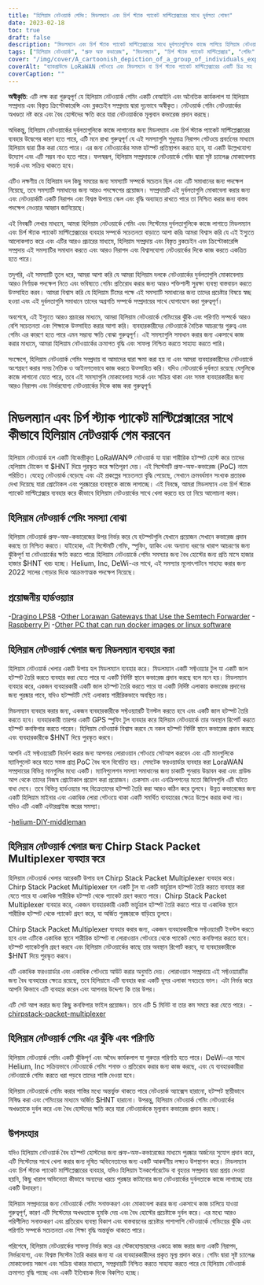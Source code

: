```yaml
---
title: "হিলিয়াম নেটওয়ার্ক গেমিং: মিডলম্যান এবং চির্প স্ট্যাক প্যাকেট মাল্টিপ্লেক্সারের সাথে দুর্বলতা শোষণ"
date: 2023-02-18
toc: true
draft: false
description: "মিডলম্যান এবং চির্প স্ট্যাক প্যাকেট মাল্টিপ্লেক্সারের সাথে দুর্বলতাগুলিকে কাজে লাগিয়ে হিলিয়াম নেটওয়ার্কের সাথে খেলা শিখুন, সেইসাথে এটি করার ঝুঁকি এবং পরিণতিগুলি।"
tags: ["হিলিয়াম নেটওয়ার্ক", "প্রুফ অফ কভারেজ", "মিডলম্যান", "চির্প স্ট্যাক প্যাকেট মাল্টিপ্লেক্সার", "গেমিং", "দুর্বলতা শোষণ", "LoRaWAN নেটওয়ার্ক", "ক্রিপ্টোকারেন্সি", "ব্লকচেইন", "বিকেন্দ্রীভূত নেটওয়ার্ক", "হটস্পট", "স্পুফিং", "প্রতারণা", "অবৈধ কার্যকলাপ", "শাস্তি", "নেটওয়ার্কের অখণ্ডতা", "পুরস্কার", "দূষিত অভিনেতা", "নেটওয়ার্ক নিরাপত্তা", "বৈধ হোস্ট"]
cover: "/img/cover/A_cartoonish_depiction_of_a_group_of_individuals_exploiting.png"
coverAlt: "ব্যাকগ্রাউন্ডে LoRaWAN গেটওয়ে এবং মিডলম্যান বা চির্প স্ট্যাক প্যাকেট মাল্টিপ্লেক্সারের একটি চিত্র সহ একটি হিলিয়াম বেলুন শোষণকারী ব্যক্তিদের একটি গোষ্ঠীর একটি কার্টুনিশ চিত্র।"
coverCaption: ""
---
```


**অস্বীকৃতি**:
এটি লক্ষ করা গুরুত্বপূর্ণ যে হিলিয়াম নেটওয়ার্ক গেমিং একটি বেআইনি এবং অনৈতিক কার্যকলাপ যা হিলিয়াম সম্প্রদায় এবং বিস্তৃত ক্রিপ্টোকারেন্সি এবং ব্লকচেইন সম্প্রদায় দ্বারা দৃঢ়ভাবে অস্বীকৃত। নেটওয়ার্ক গেমিং নেটওয়ার্কের অখণ্ডতা নষ্ট করে এবং বৈধ হোস্টদের ক্ষতি করে যারা নেটওয়ার্ককে মূল্যবান কভারেজ প্রদান করছে।

অধিকন্তু, হিলিয়াম নেটওয়ার্কের দুর্বলতাগুলিকে কাজে লাগানোর জন্য মিডলম্যান এবং চির্প স্ট্যাক প্যাকেট মাল্টিপ্লেক্সারের ব্যবহার উদ্বেগের কারণ হতে পারে, এটি মনে রাখা গুরুত্বপূর্ণ যে এই সমস্যাগুলি শুধুমাত্র নিরাপদ গেটওয়ে প্রবর্তনের মাধ্যমে হিলিয়াম দ্বারা ঠিক করা যেতে পারে। এর জন্য নেটওয়ার্কের সমস্ত হটস্পট প্রতিস্থাপন করতে হবে, যা একটি উল্লেখযোগ্য উদ্যোগ এবং এটি সম্ভব নাও হতে পারে। ফলস্বরূপ, হিলিয়াম সম্প্রদায়কে নেটওয়ার্কে গেমিং দ্বারা সৃষ্ট চ্যালেঞ্জ মোকাবেলায় সতর্ক এবং সক্রিয় থাকতে হবে।

এটিও লক্ষণীয় যে হিলিয়াম দল কিছু সময়ের জন্য সমস্যাটি সম্পর্কে সচেতন ছিল এবং এটি সমাধানের জন্য পদক্ষেপ নিয়েছে, তবে সমস্যাটি সমাধানের জন্য আরও পদক্ষেপের প্রয়োজন। সম্প্রদায়টি এই দুর্বলতাগুলি মোকাবেলা করার জন্য এবং নেটওয়ার্কটি একটি নিরাপদ এবং বিশ্বস্ত উপায়ে স্কেল এবং বৃদ্ধি অব্যাহত রাখতে পারে তা নিশ্চিত করার জন্য বাস্তব পদক্ষেপ নেওয়ার আহ্বান জানিয়েছে।

এই নিবন্ধটি লেখার মাধ্যমে, আমরা হিলিয়াম নেটওয়ার্কে গেমিং এবং সিস্টেমের দুর্বলতাগুলিকে কাজে লাগাতে মিডলম্যান এবং চির্প স্ট্যাক প্যাকেট মাল্টিপ্লেক্সারের ব্যবহার সম্পর্কে সচেতনতা বাড়াতে আশা করি৷ আমরা বিশ্বাস করি যে এই ইস্যুতে আলোকপাত করে এবং এটির আরও প্রচারের মাধ্যমে, হিলিয়াম সম্প্রদায় এবং বিস্তৃত ব্লকচেইন এবং ক্রিপ্টোকারেন্সি সম্প্রদায় এই সমস্যাটির সমাধান করতে এবং আরও নিরাপদ এবং বিশ্বাসযোগ্য নেটওয়ার্কের দিকে কাজ করতে একত্রিত হতে পারে।

তদুপরি, এই সমস্যাটি তুলে ধরে, আমরা আশা করি যে আমরা হিলিয়াম দলকে নেটওয়ার্কের দুর্বলতাগুলি মোকাবেলায় আরও নির্ণায়ক পদক্ষেপ নিতে এবং ভবিষ্যতে গেমিং প্রতিরোধ করার জন্য আরও শক্তিশালী সুরক্ষা ব্যবস্থা বাস্তবায়ন করতে উত্সাহিত করব। আমরা বিশ্বাস করি যে হিলিয়াম টিমের পক্ষে এই সমস্যাটি সমাধানের জন্য তাদের প্রচেষ্টার বিষয়ে স্বচ্ছ হওয়া এবং এই দুর্বলতাগুলি সমাধানে তাদের অগ্রগতি সম্পর্কে সম্প্রদায়ের সাথে যোগাযোগ করা গুরুত্বপূর্ণ।

অবশেষে, এই ইস্যুতে আরও প্রচারের মাধ্যমে, আমরা হিলিয়াম নেটওয়ার্কে গেমিংয়ের ঝুঁকি এবং পরিণতি সম্পর্কে আরও বেশি সচেতনতা এবং শিক্ষাকে উত্সাহিত করার আশা করি। ব্যবহারকারীদের নেটওয়ার্কে নৈতিক আচরণের গুরুত্ব এবং গেমিং এর কারণে হতে পারে এমন সম্ভাব্য ক্ষতি বোঝা গুরুত্বপূর্ণ। এই সমস্যাগুলি সমাধান করার জন্য একসাথে কাজ করার মাধ্যমে, আমরা হিলিয়াম নেটওয়ার্কের ক্রমাগত বৃদ্ধি এবং সাফল্য নিশ্চিত করতে সাহায্য করতে পারি।

সংক্ষেপে, হিলিয়াম নেটওয়ার্ক গেমিং সম্প্রদায় বা আমাদের দ্বারা ক্ষমা করা হয় না এবং আমরা ব্যবহারকারীদের নেটওয়ার্কে অংশগ্রহণ করার সময় নৈতিক ও আইনগতভাবে কাজ করতে উত্সাহিত করি। যদিও নেটওয়ার্কে দুর্বলতা রয়েছে যেগুলিকে কাজে লাগানো যেতে পারে, তবে এই সমস্যাগুলি মোকাবেলায় সতর্ক এবং সক্রিয় থাকা এবং সমস্ত ব্যবহারকারীর জন্য আরও নিরাপদ এবং নির্ভরযোগ্য নেটওয়ার্কের দিকে কাজ করা গুরুত্বপূর্ণ৷

# মিডলম্যান এবং চির্প স্ট্যাক প্যাকেট মাল্টিপ্লেক্সারের সাথে কীভাবে হিলিয়াম নেটওয়ার্ক গেম করবেন
হিলিয়াম নেটওয়ার্ক হল একটি বিকেন্দ্রীকৃত LoRaWAN® নেটওয়ার্ক যা যারা শারীরিক হটস্পট হোস্ট করে তাদের হেলিয়াম টোকেন বা $HNT দিয়ে পুরস্কৃত করে ক্ষতিপূরণ দেয়। এই সিস্টেমটি প্রুফ-অফ-কভারেজ (PoC) নামে পরিচিত। যেহেতু নেটওয়ার্ক বেড়েছে এবং এই প্রকল্পের সচেতনতা বৃদ্ধি পেয়েছে, সেখানে ক্রমবর্ধমান সংখ্যক প্রতারক দেখা দিয়েছে যারা প্রোটোকল এবং পুরষ্কারের ব্যবস্থাকে কাজে লাগাচ্ছে। এই নিবন্ধে, আমরা মিডলম্যান এবং চির্প স্ট্যাক প্যাকেট মাল্টিপ্লেক্সার ব্যবহার করে কীভাবে হিলিয়াম নেটওয়ার্কের সাথে খেলা করতে হয় তা নিয়ে আলোচনা করব।

## হিলিয়াম নেটওয়ার্ক গেমিং সমস্যা বোঝা
হিলিয়াম নেটওয়ার্ক প্রুফ-অফ-কভারেজের উপর নির্ভর করে যে হটস্পটগুলি যেখানে প্রয়োজন সেখানে কভারেজ প্রদান করছে তা নিশ্চিত করতে। যাইহোক, এই সিস্টেমটি গেমিং, স্পুফিং, হ্যাকিং এবং অন্যান্য ধরণের খারাপ আচরণের জন্য ঝুঁকিপূর্ণ যা নেটওয়ার্কের ক্ষতি করতে পারে৷ হিলিয়াম নেটওয়ার্কে গেমিং সমস্যার জন্য বৈধ হোস্টের জন্য প্রতি মাসে হাজার হাজার $HNT খরচ হচ্ছে। Helium, Inc, DeWi-এর সাথে, এই সমস্যার মূলোৎপাটনে সাহায্য করার জন্য 2022 সালের গোড়ার দিকে আক্রমণাত্মক পদক্ষেপ নিয়েছে।

## প্রয়োজনীয় হার্ডওয়্যার
-[Dragino LPS8](https://www.ebay.com/sch/i.html?_nkw=dragino+lps8)
-[Other Lorawan Gateways that Use the Semtech Forwarder](https://amzn.to/41bcskb)
-[Raspberry Pi](https://amzn.to/3KjFCYp)
-[Other PC that can run docker images or linux software](https://amzn.to/3YkFhcj)

## হিলিয়াম নেটওয়ার্ক খেলার জন্য মিডলম্যান ব্যবহার করা
হিলিয়াম নেটওয়ার্ক খেলার একটি উপায় হল মিডলম্যান ব্যবহার করে। মিডলম্যান একটি সফ্টওয়্যার টুল যা একটি জাল হটস্পট তৈরি করতে ব্যবহার করা যেতে পারে যা একটি নির্দিষ্ট স্থানে কভারেজ প্রদান করছে বলে মনে হয়। মিডলম্যান ব্যবহার করে, একজন ব্যবহারকারী একটি জাল হটস্পট তৈরি করতে পারে যা একটি নির্দিষ্ট এলাকায় কভারেজ প্রদানের জন্য পুরষ্কার পাবে, যদিও হটস্পটটি সেই এলাকায় শারীরিকভাবে অবস্থিত নয়।

মিডলম্যান ব্যবহার করার জন্য, একজন ব্যবহারকারীকে সফ্টওয়্যারটি ইনস্টল করতে হবে এবং একটি জাল হটস্পট তৈরি করতে হবে। ব্যবহারকারী তারপর একটি GPS স্পুফিং টুল ব্যবহার করে হিলিয়াম নেটওয়ার্কে তার অবস্থান রিপোর্ট করতে হটস্পট কনফিগার করতে পারেন। হিলিয়াম নেটওয়ার্ক বিশ্বাস করবে যে নকল হটস্পট নির্দিষ্ট স্থানে কভারেজ প্রদান করছে এবং ব্যবহারকারীকে $HNT দিয়ে পুরস্কৃত করবে।

আপনি এই সফ্টওয়্যারটি নির্দেশ করার জন্য আপনার লোরাওয়ান গেটওয়ে সেটআপ করবেন এবং এটি মানগুলিকে ম্যানিপুলেট করে যাতে সমস্ত প্রাপ্ত PoC বৈধ বলে বিবেচিত হয়। সেমটেক ফরওয়ার্ডার ব্যবহার করা LoraWAN সম্প্রদায়ের বিভিন্ন মানগুলির মধ্যে একটি। ম্যানিপুলেশন সমস্যা সমাধানের জন্য চাকাটি পুনরায় উদ্ভাবন করা এবং গ্রাউন্ড আপ থেকে তাদের নিজস্ব প্রোটোকাল প্রয়োগ করা প্রয়োজন। চেকসাম এবং এনক্রিপশনের মতো জিনিসগুলি এটি ঘটতে বাধা দেবে। তবে বিভিন্ন হার্ডওয়্যার সহ বিক্রেতাদের হটস্পট তৈরি করা আরও কঠিন করে তুলবে। উন্নত কভারেজের জন্য একটি হিলিয়াম মাইনার এবং একাধিক লোরা গেটওয়ে থাকা একটি সমর্থিত ব্যবহারের ক্ষেত্রে উল্লেখ করার কথা নয়। যদিও এটি একটি এন্টারপ্রাইজ স্তরের সমস্যা।

 -[helium-DIY-middleman](https://github.com/curiousfokker/helium-DIY-middleman)

## হিলিয়াম নেটওয়ার্ক খেলার জন্য Chirp Stack Packet Multiplexer ব্যবহার করে
হিলিয়াম নেটওয়ার্ক খেলার আরেকটি উপায় হল Chirp Stack Packet Multiplexer ব্যবহার করে। Chirp Stack Packet Multiplexer হল একটি টুল যা একটি ভার্চুয়াল হটস্পট তৈরি করতে ব্যবহার করা যেতে পারে যা একাধিক শারীরিক হটস্পট থেকে প্যাকেট গ্রহণ করতে পারে। Chirp Stack Packet Multiplexer ব্যবহার করে, একজন ব্যবহারকারী একটি ভার্চুয়াল হটস্পট তৈরি করতে পারে যা একাধিক স্থানে শারীরিক হটস্পট থেকে প্যাকেট গ্রহণ করে, যা অর্জিত পুরষ্কারকে বাড়িয়ে তুলবে।

Chirp Stack Packet Multiplexer ব্যবহার করার জন্য, একজন ব্যবহারকারীকে সফ্টওয়্যারটি ইনস্টল করতে হবে এবং এটিকে একাধিক স্থানে শারীরিক হটস্পট বা লোরাওয়ান গেটওয়ে থেকে প্যাকেট পেতে কনফিগার করতে হবে। হটস্পট প্যাকেটগুলি গ্রহণ করবে এবং হিলিয়াম নেটওয়ার্কের কাছে তার অবস্থান রিপোর্ট করবে, যা ব্যবহারকারীকে $HNT দিয়ে পুরস্কৃত করবে।

এটি একাধিক ফরওয়ার্ডার এবং একাধিক গেটওয়ে আউট করার অনুমতি দেয়। লোরাওয়ান সম্প্রদায়ে এই সফ্টওয়্যারটির জন্য বৈধ ব্যবহারের ক্ষেত্রে রয়েছে, তবে হিলিয়ামে এটি ব্যবহার করা একটি ধূসর এলাকা সবচেয়ে ভাল। এটা নির্ভর করে আপনি কিভাবে এটি ব্যবহার করেন এবং আপনার উদ্দেশ্য কি তার উপর।

এটি সেট আপ করার জন্য কিছু কনফিগার ফাইল প্রয়োজন। তবে এটি 5 মিনিট বা তার কম সময়ে করা যেতে পারে।
-[chirpstack-packet-multiplexer](https://github.com/brocaar/chirpstack-packet-multiplexer)


## হিলিয়াম নেটওয়ার্ক গেমিং এর ঝুঁকি এবং পরিণতি
হিলিয়াম নেটওয়ার্ক গেমিং একটি ঝুঁকিপূর্ণ এবং অবৈধ কার্যকলাপ যা গুরুতর পরিণতি হতে পারে। DeWi-এর সাথে Helium, Inc সক্রিয়ভাবে নেটওয়ার্কে গেমিং শনাক্ত ও প্রতিরোধ করার জন্য কাজ করছে, এবং যে ব্যবহারকারীরা নেটওয়ার্কে গেমিং করতে ধরা পড়বে তাদের শাস্তি দেওয়া হবে।

হিলিয়াম নেটওয়ার্কে গেমিং করার শাস্তির মধ্যে অন্তর্ভুক্ত থাকতে পারে নেটওয়ার্ক অ্যাক্সেস হারানো, হটস্পট স্থায়ীভাবে নিষিদ্ধ করা এবং গেমিংয়ের মাধ্যমে অর্জিত $HNT হারানো। উপরন্তু, হিলিয়াম নেটওয়ার্ক গেমিং নেটওয়ার্কের অখণ্ডতাকে দুর্বল করে এবং বৈধ হোস্টদের ক্ষতি করে যারা নেটওয়ার্ককে মূল্যবান কভারেজ প্রদান করছে।

## উপসংহার
যদিও হিলিয়াম নেটওয়ার্ক বৈধ হটস্পট হোস্টদের জন্য প্রুফ-অফ-কভারেজের মাধ্যমে পুরষ্কার অর্জনের সুযোগ প্রদান করে, এটি সিস্টেমের সাথে খেলা করার জন্য দূষিত অভিনেতাদের জন্য একটি আকর্ষণীয় লক্ষ্যও উপস্থাপন করে। মিডলম্যান এবং চির্প স্ট্যাক প্যাকেট মাল্টিপ্লেক্সারের ব্যবহার, যদিও হিলিয়াম ইনকর্পোরেটেড বা বৃহত্তর সম্প্রদায় দ্বারা প্রশ্রয় দেওয়া হয়নি, কিছু খারাপ অভিনেতা কীভাবে অন্যদের খরচে পুরষ্কার কাটানোর জন্য নেটওয়ার্কের দুর্বলতাকে কাজে লাগাচ্ছে তার একটি উদাহরণ।

হিলিয়াম সম্প্রদায়ের জন্য নেটওয়ার্কে গেমিং সনাক্তকরণ এবং মোকাবেলা করার জন্য একসাথে কাজ চালিয়ে যাওয়া গুরুত্বপূর্ণ, কারণ এটি সিস্টেমের অখণ্ডতাকে হুমকি দেয় এবং বৈধ হোস্টের প্রচেষ্টাকে দুর্বল করে। এর মধ্যে আরও পরিশীলিত সনাক্তকরণ এবং প্রতিরোধ ব্যবস্থা বিকাশ এবং বাস্তবায়নের প্রচেষ্টার পাশাপাশি নেটওয়ার্কে গেমিংয়ের ঝুঁকি এবং পরিণতি সম্পর্কে সচেতনতা এবং শিক্ষা বৃদ্ধি অন্তর্ভুক্ত থাকতে পারে।

পরিশেষে, হিলিয়াম নেটওয়ার্কের সাফল্য নির্ভর করে এর স্টেকহোল্ডারদের একত্রে কাজ করার জন্য একটি নিরাপদ, নির্ভরযোগ্য, এবং বিশ্বস্ত সিস্টেম তৈরি করার জন্য যা এর ব্যবহারকারীদের প্রকৃত মূল্য প্রদান করে। গেমিং দ্বারা সৃষ্ট চ্যালেঞ্জ মোকাবেলায় সজাগ এবং সক্রিয় থাকার মাধ্যমে, সম্প্রদায়টি নিশ্চিত করতে সাহায্য করতে পারে যে হিলিয়াম নেটওয়ার্ক ক্রমাগত বৃদ্ধি পাচ্ছে এবং একটি ইতিবাচক দিকে বিকশিত হচ্ছে।